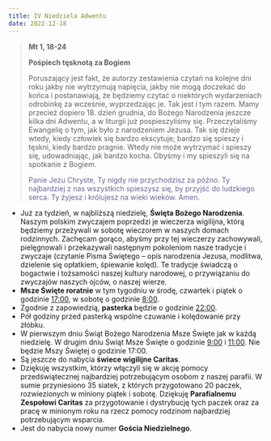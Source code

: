 ```yaml
---
title: IV Niedziela Adwentu
date: 2022-12-18
---
```


> **Mt 1, 18-24**
>
> **Pośpiech tęsknotą za Bogiem**
>
> Poruszający jest fakt, że autorzy zestawienia czytań na kolejne dni roku jakby nie wytrzymują napięcia, jakby nie mogą doczekać do końca i postanawiają, że będziemy czytać o niektórych wydarzeniach odrobinkę za wcześnie, wyprzedzając je. Tak jest i tym razem. Mamy przecież dopiero 18. dzień grudnia, do Bożego Narodzenia jeszcze kilka dni Adwentu, a w liturgii już pospieszyliśmy się. Przeczytaliśmy Ewangelię o tym, jak było z narodzeniem Jezusa. Tak się dzieje wtedy, kiedy człowiek się bardzo ekscytuje; bardzo się spieszy i tęskni, kiedy bardzo pragnie. Wtedy nie może wytrzymać i spieszy się, udowadniając, jak bardzo kocha. Obyśmy i my spieszyli się na spotkanie z Bogiem.
>
> <span style="color: #666699;"> Panie Jezu Chryste, Ty nigdy nie przychodzisz za późno. Ty najbardziej z nas wszystkich spieszysz się, by przyjść do ludzkiego serca. Ty żyjesz i królujesz na wieki wieków. Amen.
> &nbsp;

- Już za tydzień, w najbliższą niedzielę, **Święta Bożego Narodzenia**. Naszym polskim zwyczajem poprzedzi je wieczerza wigilijna, którą będziemy przeżywali w sobotę wieczorem w naszych domach rodzinnych. Zachęcam gorąco, abyśmy przy tej wieczerzy zachowywali, pielęgnowali i przekazywali następnym pokoleniom nasze tradycje i zwyczaje (czytanie Pisma Świętego – opis narodzenia Jezusa, modlitwa, dzielenie się opłatkiem, śpiewanie kolęd). Te tradycje świadczą o bogactwie i tożsamości naszej kultury narodowej, o przywiązaniu do zwyczajów naszych ojców, o naszej wierze.
- **Msze Święte roratnie** w tym tygodniu w środę, czwartek i piątek o godzinie <u>17:00</u>, w sobotę o godzinie <u>8:00</u>.
- Zgodnie z zapowiedzią, **pasterka** będzie o godzinie <u>22:00</u>.
- Pół godziny przed pasterką wspólne czuwanie i kolędowanie przy żłóbku.
- W pierwszym dniu Świąt Bożego Narodzenia Msze Święte jak w każdą niedzielę. W drugim dniu Świąt Msze Święte o godzinie <u>9:00</u> i <u>11:00</u>. Nie będzie Mszy Świętej o godzinie 17:00.
- Są jeszcze do nabycia **świece wigilijne Caritas**.
- Dziękuję wszystkim, którzy włączyli się w akcję pomocy przedświątecznej najbardziej potrzebującym osobom z naszej parafii. W sumie przyniesiono 35 siatek, z których przygotowano 20 paczek, rozwiezionych w miniony piątek i sobotę. Dziękuję **Parafialnemu Zespołowi Caritas** za przygotowanie i dystrybucję tych paczek oraz za pracę w minionym roku na rzecz pomocy rodzinom najbardziej potrzebującym wsparcia.
- Jest do nabycia nowy numer **Gościa Niedzielnego**.


